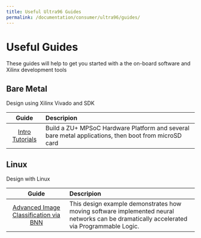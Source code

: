 ```yaml
---
title: Useful Ultra96 Guides
permalink: /documentation/consumer/ultra96/guides/
---
```


# Useful Guides

These guides will help to get you started with a the on-board software and Xilinx development tools

## Bare Metal

Design using Xilinx Vivado and SDK

| Guide                                                               | Descripion                                                                                                                 |
|:-------------------------------------------------------------------:|:---------------------------------------------------------------------------------------------------------------------------|
| [Intro Tutorials](http://ultra96.org/support/design/24166/156)      | Build a ZU+ MPSoC Hardware Platform and several bare metal applications, then boot from microSD card                       |


## Linux

Design with Linux

| Guide                                                               | Descripion                                                                                                                 |
|:-------------------------------------------------------------------:|:---------------------------------------------------------------------------------------------------------------------------|
|[Advanced Image Classification via BNN](http://www.wiki.xilinx.com/Zynq+UltraScale%EF%BC%8B+MPSoC+Accelerated+Image+Classification+via+Binary+Neural+Network+TechTip)| This design example demonstrates how moving software implemented neural networks can be dramatically accelerated via Programmable Logic.|                            |
